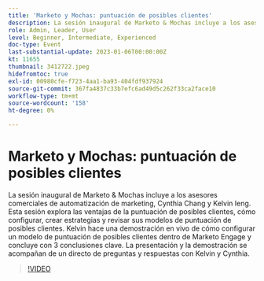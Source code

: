 ```yaml
---
title: 'Marketo y Mochas: puntuación de posibles clientes'
description: La sesión inaugural de Marketo & Mochas incluye a los asesores comerciales de automatización de marketing, Cynthia Chang y Kelvin Ieng. Esta sesión explora las ventajas de la puntuación de posibles clientes, cómo configurar, crear estrategias y revisar sus modelos de puntuación de posibles clientes. Kelvin hace una demostración en vivo de cómo configurar un modelo de puntuación de posibles clientes dentro de Marketo Engage y concluye con 3 conclusiones clave. La presentación y la demostración se acompañan de un directo de preguntas y respuestas con Kelvin y Cynthia.
role: Admin, Leader, User
level: Beginner, Intermediate, Experienced
doc-type: Event
last-substantial-update: 2023-01-06T00:00:00Z
kt: 11655
thumbnail: 3412722.jpeg
hidefromtoc: true
exl-id: 00980cfe-f723-4aa1-ba93-404fdf937924
source-git-commit: 367fa4837c33b7efc6ad49d5c262f33ca2face10
workflow-type: tm+mt
source-wordcount: '158'
ht-degree: 0%

---
```


# Marketo y Mochas: puntuación de posibles clientes

La sesión inaugural de Marketo &amp; Mochas incluye a los asesores comerciales de automatización de marketing, Cynthia Chang y Kelvin Ieng. Esta sesión explora las ventajas de la puntuación de posibles clientes, cómo configurar, crear estrategias y revisar sus modelos de puntuación de posibles clientes. Kelvin hace una demostración en vivo de cómo configurar un modelo de puntuación de posibles clientes dentro de Marketo Engage y concluye con 3 conclusiones clave. La presentación y la demostración se acompañan de un directo de preguntas y respuestas con Kelvin y Cynthia.

>[!VIDEO](https://video.tv.adobe.com/v/3412722/?quality=12&learn=on)
